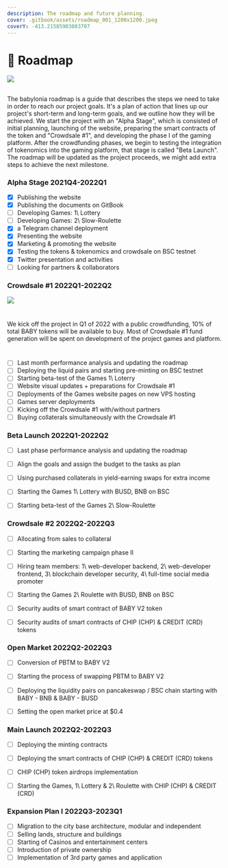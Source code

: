 ```yaml
---
description: The roadmap and future planning.
cover: .gitbook/assets/roadmap_001_1200x1200.jpeg
coverY: -413.21585903083707
---
```


# 🚀 Roadmap

![](.gitbook/assets/SLIDES\_ROADMAP\_002\_4x3\_withLogo.jpg)
##
The babylonia roadmap is a guide that describes the steps we need to take in order to reach our project goals. It's a plan of action that lines up our project's short-term and long-term goals, and we outline how they will be achieved. We start the project with an "Alpha Stage", which is consisted of initial planning, launching of the website, preparing the smart contracts of the token and "Crowdsale #1", and developing the phase I of the gaming platform. After the crowdfunding phases, we begin to testing the integration of tokenomics into the gaming platform, that stage is called "Beta Launch". The roadmap will be updated as the project proceeds, we might add extra steps to achieve the next milestone.
### Alpha Stage 2021Q4-2022Q1

* [x] Publishing the website
* [x] Publishing the documents on GitBook
* [ ] Developing Games: 1\ Lottery
* [ ] Developing Games: 2\ Slow-Roulette
* [x] a Telegram channel deployment
* [x] Presenting the website
* [x] Marketing & promoting the website
* [x] Testing the tokens & tokenomics and crowdsale on BSC testnet
* [x] Twitter presentation and activities
* [ ] Looking for partners & collaborators

### Crowdsale #1 2022Q1-2022Q2
![](.gitbook/assets/SLIDES\_CROWDSALE#1\_001\_4x3\_withLogo.jpg)
#
We kick off the project in Q1 of 2022 with a public crowdfunding, 10% of total BABY tokens will be available to buy. Most of Crowdsale #1 fund generation will be spent on development of the project games and platform.
#
* [ ] Last month performance analysis and updating the roadmap
* [ ] Deploying the liquid pairs and starting pre-minting on BSC testnet
* [ ] Starting beta-test of the Games 1\ Loterry&#x20;
* [ ] Website visual updates + preparations for Crowdsale #1
* [ ] Deployments of the Games website pages on new VPS hosting
* [ ] Games server deployments
* [ ] Kicking off the Crowdsale #1 with/without partners
* [ ] Buying collaterals simultaneously with the Crowdsale #1

### Beta Launch 2022Q1-2022Q2

* [ ] Last phase performance analysis and updating the roadmap
* [ ] Align the goals and assign the budget to the tasks as plan
* [ ] Using purchased collaterals in yield-earning swaps for extra income
* [ ] Starting the Games 1\ Lottery with BUSD, BNB on BSC
* [ ] Starting beta-test of the Games 2\ Slow-Roulette



### Crowdsale #2 2022Q2-2022Q3

* [ ] Allocating from sales to collateral&#x20;
* [ ] Starting the marketing campaign phase II
* [ ] Hiring team members: 1\ web-developer backend, 2\ web-developer frontend, 3\ blockchain developer security, 4\ full-time social media promoter
* [ ] Starting the Games 2\ Roulette with BUSD, BNB on BSC
* [ ] Security audits of smart contract of BABY V2 token
*   [ ] Security audits of smart contracts of CHIP (CHP) & CREDIT (CRD) tokens



### Open Market 2022Q2-2022Q3

* [ ] Conversion of PBTM to BABY V2
* [ ] Starting the process of swapping PBTM to BABY V2
* [ ] Deploying the liquidity pairs on pancakeswap / BSC chain starting with BABY - BNB & BABY - BUSD
* [ ] Setting the open market price at $0.4



### Main Launch 2022Q2-2022Q3

* [ ] Deploying the minting contracts
* [ ] Deploying the smart contracts of CHIP (CHP) & CREDIT (CRD) tokens
* [ ] CHIP (CHP) token airdrops implementation
* [ ] Starting the Games, 1\ Lottery & 2\ Roulette with CHIP (CHP) & CREDIT (CRD)



### Expansion Plan I 2022Q3-2023Q1

* [ ] Migration to the city base architecture, modular and independent&#x20;
* [ ] Selling lands, structure and buildings
* [ ] Starting of Casinos and entertainment centers
* [ ] Introduction of private ownership&#x20;
* [ ] Implementation of 3rd party games and application
